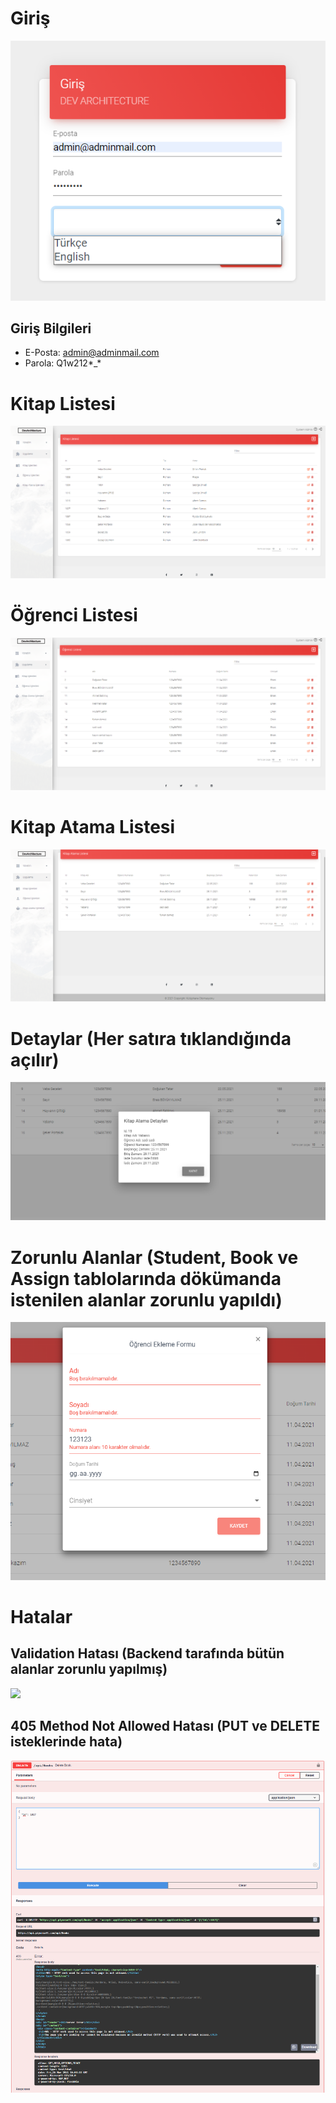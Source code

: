 # Giriş
![](https://github.com/polatemre/AngularAssessment/blob/master/Resimler/Giri%C5%9F.png?raw=true)
## Giriş Bilgileri
- E-Posta: admin@adminmail.com
- Parola: Q1w212*_*
# Kitap Listesi
![](https://github.com/polatemre/AngularAssessment/blob/master/Resimler/Kitap_Listesi.png?raw=true)
# Öğrenci Listesi
![](https://github.com/polatemre/AngularAssessment/blob/master/Resimler/%C3%96%C4%9Frenci_Listesi.png?raw=true)
# Kitap Atama Listesi
![](https://github.com/polatemre/AngularAssessment/blob/master/Resimler/Kitap_Atama_Listesi.png?raw=true)
# Detaylar (Her satıra tıklandığında açılır)
![](https://github.com/polatemre/AngularAssessment/blob/master/Resimler/Detaylar.png?raw=true)
# Zorunlu Alanlar (Student, Book ve Assign tablolarında dökümanda istenilen alanlar zorunlu yapıldı)
![](https://github.com/polatemre/AngularAssessment/blob/master/Resimler/Validations.png?raw=true)

# Hatalar
## Validation Hatası (Backend tarafında bütün alanlar zorunlu yapılmış)
![](https://github.com/polatemre/AngularAssessment/blob/master/Resimler/Validation_Hatas%C4%B1.png?raw=true)
## 405 Method Not Allowed Hatası (PUT ve DELETE isteklerinde hata)
![](https://github.com/polatemre/AngularAssessment/blob/master/Resimler/405_Method_Not_Allowed.png?raw=true)

